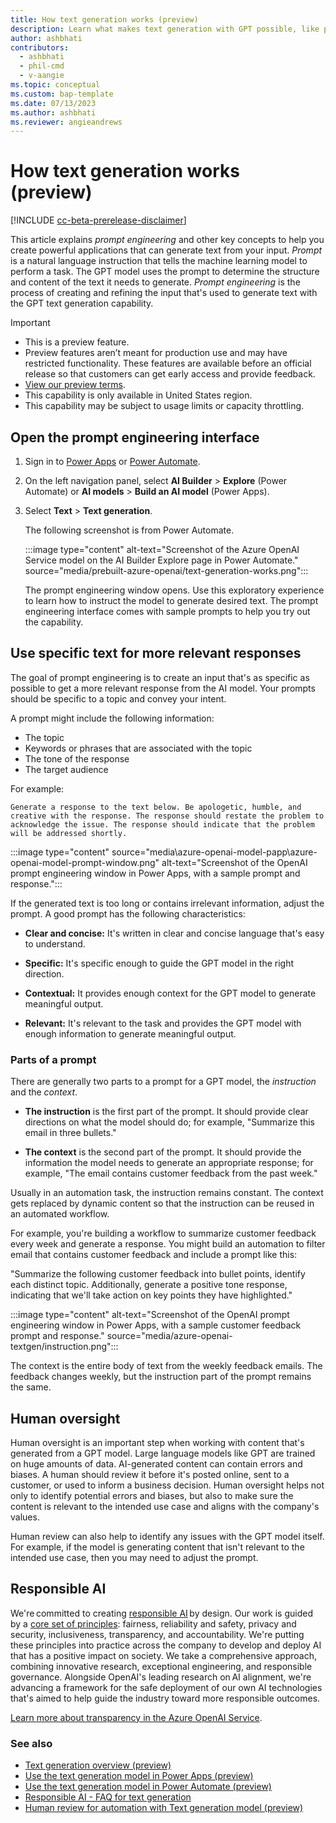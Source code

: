 ```yaml
---
title: How text generation works (preview)
description: Learn what makes text generation with GPT possible, like prompt engineering, human inspection and oversight, and responsible AI in AI Builder.
author: ashbhati
contributors:
  - ashbhati
  - phil-cmd
  - v-aangie
ms.topic: conceptual
ms.custom: bap-template
ms.date: 07/13/2023
ms.author: ashbhati
ms.reviewer: angieandrews
---
```


# How text generation works (preview)

[!INCLUDE [cc-beta-prerelease-disclaimer](./includes/cc-beta-prerelease-disclaimer.md)]

This article explains *prompt engineering* and other key concepts to help you create powerful applications that can generate text from your input. *Prompt* is a natural language instruction that tells the machine learning model to perform a task. The GPT model uses the prompt to determine the structure and content of the text it needs to generate. *Prompt engineering* is the process of creating and refining the input that's used to generate text with the GPT text generation capability.

> [!IMPORTANT]
> - This is a preview feature.
> - Preview features aren’t meant for production use and may have restricted functionality. These features are available before an official release so that customers can get early access and provide feedback.
> - [View our preview terms](https://go.microsoft.com/fwlink/?linkid=2189520).
> - This capability is only available in United States region.
> - This capability  may be subject to usage limits or capacity throttling.

## Open the prompt engineering interface

1. Sign in to [Power Apps](https://make.powerapps.com) or [Power Automate](https://make.powerautomate.com).

1. On the left navigation panel, select **AI Builder** > **Explore** (Power Automate) or **AI models** > **Build an AI model** (Power Apps).

1. Select **Text** > **Text generation**.

    The following screenshot is from Power Automate.

    :::image type="content" alt-text="Screenshot of the Azure OpenAI Service model on the AI Builder Explore page in Power Automate." source="media/prebuilt-azure-openai/text-generation-works.png":::

    The prompt engineering window opens. Use this exploratory experience to learn how to instruct the model to generate desired text. The prompt engineering interface comes with sample prompts to help you try out the capability.

## Use specific text for more relevant responses

 The goal of prompt engineering is to create an input that's as specific as possible to get a more relevant response from the AI model. Your prompts should be specific to a topic and convey your intent.

A prompt might include the following information:

- The topic
- Keywords or phrases that are associated with the topic
- The tone of the response
- The target audience

For example:

`Generate a response to the text below. Be apologetic, humble, and creative with the response. The response should restate the problem to acknowledge the issue. The response should indicate that the problem will be addressed shortly.`

:::image type="content" source="media\azure-openai-model-papp\azure-openai-model-prompt-window.png" alt-text="Screenshot of the OpenAI prompt engineering window in Power Apps, with a sample prompt and response.":::

If the generated text is too long or contains irrelevant information, adjust the prompt. A good prompt has the following characteristics:

- **Clear and concise:** It's written in clear and concise language that's easy to understand.

- **Specific:** It's specific enough to guide the GPT model in the right direction.

- **Contextual:** It provides enough context for the GPT model to generate meaningful output.

- **Relevant:** It's relevant to the task and provides the GPT model with enough information to generate meaningful output.

### Parts of a prompt

There are generally two parts to a prompt for a GPT model, the *instruction* and the *context*.

- **The instruction** is the first part of the prompt. It should provide clear directions on what the model should do; for example, "Summarize this email in three bullets."

- **The context** is the second part of the prompt. It should provide the information the model needs to generate an appropriate response; for example, "The email contains customer feedback from the past week."

Usually in an automation task, the instruction remains constant. The context gets replaced by dynamic content so that the instruction can be reused in an automated workflow.

For example, you're building a workflow to summarize customer feedback every week and generate a response. You might build an automation to filter email that contains customer feedback and include a prompt like this:

"Summarize the following customer feedback into bullet points, identify each distinct topic. Additionally, generate a positive tone response, indicating that we'll take action on key points they have highlighted."

:::image type="content" alt-text="Screenshot of the OpenAI prompt engineering window in Power Apps, with a sample customer feedback prompt and response." source="media/azure-openai-textgen/instruction.png":::

 The context is the entire body of text from the weekly feedback emails. The feedback changes weekly, but the instruction part of the prompt remains the same.

## Human oversight

Human oversight is an important step when working with content that's generated from a GPT model. Large language models like GPT are trained on huge amounts of data. AI-generated content can contain errors and biases. A human should review it before it's posted online, sent to a customer, or used to inform a business decision. Human oversight helps not only to identify potential errors and biases, but also to make sure the content is relevant to the intended use case and aligns with the company's values.

Human review can also help to identify any issues with the GPT model itself. For example, if the model is generating content that isn't relevant to the intended use case, then you may need to adjust the prompt.

## Responsible AI  

We're committed to creating [responsible AI](https://blogs.microsoft.com/on-the-issues/2023/02/02/responsible-ai-chatgpt-artificial-intelligence/) by design. Our work is guided by a [core set of principles](https://www.microsoft.com/ai/responsible-ai): fairness, reliability and safety, privacy and security, inclusiveness, transparency, and accountability. We're putting these principles into practice across the company to develop and deploy AI that has a positive impact on society. We take a comprehensive approach, combining innovative research, exceptional engineering, and responsible governance. Alongside OpenAI's leading research on AI alignment, we're advancing a framework for the safe deployment of our own AI technologies that's aimed to help guide the industry toward more responsible outcomes.

[Learn more about transparency in the Azure OpenAI Service](/legal/cognitive-services/openai/transparency-note?context=%2Fazure%2Fcognitive-services%2Fopenai%2Fcontext%2Fcontext).

### See also

- [Text generation overview (preview)](prebuilt-azure-openai.md)  
- [Use the text generation model in Power Apps (preview)](azure-openai-model-papp.md)  
- [Use the text generation model in Power Automate (preview)](azure-openai-model-pauto.md)  
- [Responsible AI - FAQ for text generation](faqs-text-generation.md)
- [Human review for automation with Text generation model (preview)](azure-openai-human-review.md)
